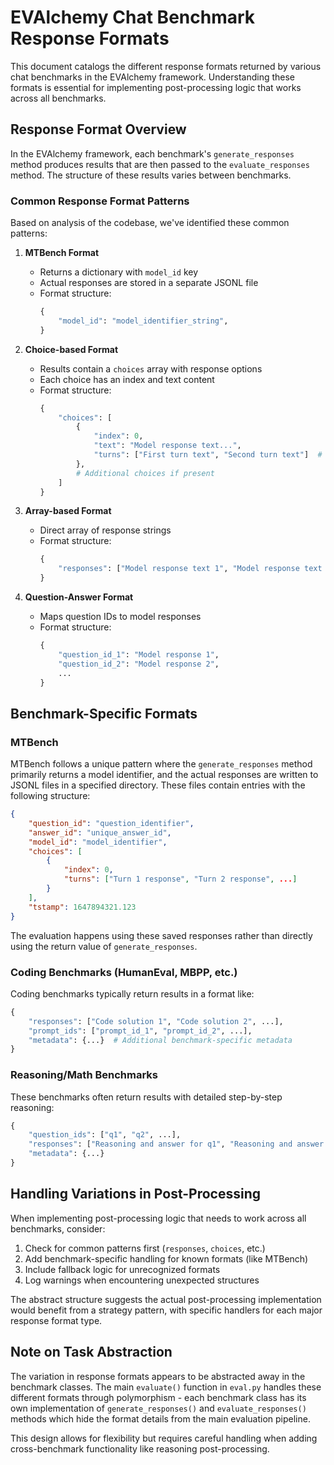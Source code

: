 # EVAlchemy Chat Benchmark Response Formats

This document catalogs the different response formats returned by various chat benchmarks in the EVAlchemy framework. Understanding these formats is essential for implementing post-processing logic that works across all benchmarks.

## Response Format Overview

In the EVAlchemy framework, each benchmark's `generate_responses` method produces results that are then passed to the `evaluate_responses` method. The structure of these results varies between benchmarks.

### Common Response Format Patterns

Based on analysis of the codebase, we've identified these common patterns:

1. **MTBench Format**
   - Returns a dictionary with `model_id` key
   - Actual responses are stored in a separate JSONL file
   - Format structure:
     ```python
     {
         "model_id": "model_identifier_string",
     }
     ```

2. **Choice-based Format**
   - Results contain a `choices` array with response options
   - Each choice has an index and text content
   - Format structure:
     ```python
     {
         "choices": [
             {
                 "index": 0,
                 "text": "Model response text...",
                 "turns": ["First turn text", "Second turn text"]  # For multi-turn benchmarks
             },
             # Additional choices if present
         ]
     }
     ```

3. **Array-based Format**
   - Direct array of response strings
   - Format structure:
     ```python
     {
         "responses": ["Model response text 1", "Model response text 2", ...]
     }
     ```

4. **Question-Answer Format**
   - Maps question IDs to model responses
   - Format structure:
     ```python
     {
         "question_id_1": "Model response 1",
         "question_id_2": "Model response 2",
         ...
     }
     ```

## Benchmark-Specific Formats

### MTBench

MTBench follows a unique pattern where the `generate_responses` method primarily returns a model identifier, and the actual responses are written to JSONL files in a specified directory. These files contain entries with the following structure:

```json
{
    "question_id": "question_identifier",
    "answer_id": "unique_answer_id",
    "model_id": "model_identifier",
    "choices": [
        {
            "index": 0,
            "turns": ["Turn 1 response", "Turn 2 response", ...] 
        }
    ],
    "tstamp": 1647894321.123
}
```

The evaluation happens using these saved responses rather than directly using the return value of `generate_responses`.

### Coding Benchmarks (HumanEval, MBPP, etc.)

Coding benchmarks typically return results in a format like:

```python
{
    "responses": ["Code solution 1", "Code solution 2", ...],
    "prompt_ids": ["prompt_id_1", "prompt_id_2", ...],
    "metadata": {...}  # Additional benchmark-specific metadata
}
```

### Reasoning/Math Benchmarks

These benchmarks often return results with detailed step-by-step reasoning:

```python
{
    "question_ids": ["q1", "q2", ...],
    "responses": ["Reasoning and answer for q1", "Reasoning and answer for q2", ...],
    "metadata": {...}
}
```

## Handling Variations in Post-Processing

When implementing post-processing logic that needs to work across all benchmarks, consider:

1. Check for common patterns first (`responses`, `choices`, etc.)
2. Add benchmark-specific handling for known formats (like MTBench)
3. Include fallback logic for unrecognized formats
4. Log warnings when encountering unexpected structures

The abstract structure suggests the actual post-processing implementation would benefit from a strategy pattern, with specific handlers for each major response format type.

## Note on Task Abstraction

The variation in response formats appears to be abstracted away in the benchmark classes. The main `evaluate()` function in `eval.py` handles these different formats through polymorphism - each benchmark class has its own implementation of `generate_responses()` and `evaluate_responses()` methods which hide the format details from the main evaluation pipeline.

This design allows for flexibility but requires careful handling when adding cross-benchmark functionality like reasoning post-processing.